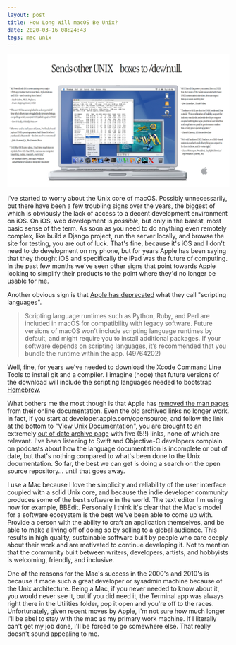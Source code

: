 ```yaml
---
layout: post
title: How Long Will macOS Be Unix?
date: 2020-03-16 08:24:43
tags: mac unix
---
```


<img src="/media/UNIXad.png" />

I've started to worry about the Unix core of macOS. Possibly unnecessarily, but there have been a few troubling signs over the years, the biggest of which is obviously the lack of access to a decent development environment on iOS. On iOS, web development is *possible*, but only in the barest, most basic sense of the term. As soon as you need to do anything even remotely complex, like build a Django project, run the server locally, and browse the site for testing, you are out of luck. That's fine, because it's iOS and I don't need to do development on my phone, but for years Apple has been saying that they thought iOS and specifically the iPad was the future of computing. In the past few months we've seen other signs that point towards Apple looking to simplify their products to the point where they'd no longer be usable for me. 

Another obvious sign is that [Apple has deprecated](https://developer.apple.com/documentation/macos_release_notes/macos_catalina_10_15_release_notes) what they call "scripting languages".

>Scripting language runtimes such as Python, Ruby, and Perl are included in macOS for compatibility with legacy software. Future versions of macOS won’t include scripting language runtimes by default, and might require you to install additional packages. If your software depends on scripting languages, it’s recommended that you bundle the runtime within the app. (49764202)

Well, fine, for years we've needed to download the Xcode Command Line Tools to install git and a compiler. I imagine (hope) that future versions of the download will include the scripting languages needed to bootstrap [Homebrew](https://brew.sh).

What bothers me the most though is that Apple has [removed the man pages](https://apple.stackexchange.com/questions/239484/does-apple-provide-a-web-site-with-content-of-man-pages-for-the-command-line-c) from their online documentation. Even the old archived links no longer work. In fact, if you start at developer.apple.com/opensource, and follow the link at the bottom to "[View Unix Documentation](https://developer.apple.com/opensource/)", you are brought to an extremely [out of date archive page](https://developer.apple.com/library/archive/navigation/index.html?filter=unix) with five (5!!) links, none of which are relevant. I've been listening to Swift and Objective-C developers complain on podcasts about how the language documentation is incomplete or out of date, but that's nothing compared to what's been done to the Unix documentation. So far, the best we can get is doing a search on the open source repository… until that goes away. 

I use a Mac because I love the simplicity and reliability of the user interface coupled with a solid Unix core, and because the indie developer community produces some of the best software in the world. The text editor I'm using now for example, BBEdit. Personally I think it's clear that the Mac's model for a software ecosystem is the best we've been able to come up with. Provide a person with the ability to craft an application themselves, and be able to make a living off of doing so by selling to a global audience. This results in high quality, sustainable software built by people who care deeply about their work and are motivated to continue developing it. Not to mention that the community built between writers, developers, artists, and hobbyists is welcoming, friendly, and inclusive. 

One of the reasons for the Mac's success in the 2000's and 2010's is because it made such a great developer or sysadmin machine because of the Unix architecture. Being a Mac, if you never needed to know about it, you would never see it, but if you did need it, the Terminal app was always right there in the Utilities folder, pop it open and you're off to the races. Unfortunately, given recent moves by Apple, I'm not sure how much longer I'll be abel to stay with the mac as my primary work machine. If I literally can't get my job done, I'll be forced to go somewhere else. That really doesn't sound appealing to me. 

